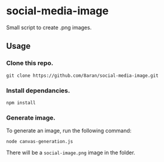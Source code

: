 # social-media-image
Small script to create .png images.

## Usage
### Clone this repo.
`git clone https://github.com/8aran/social-media-image.git`

### Install dependancies.
`npm install`

### Generate image.
To generate an image, run the following command:

`node canvas-generation.js`

There will be a `social-image.png` image in the folder.

